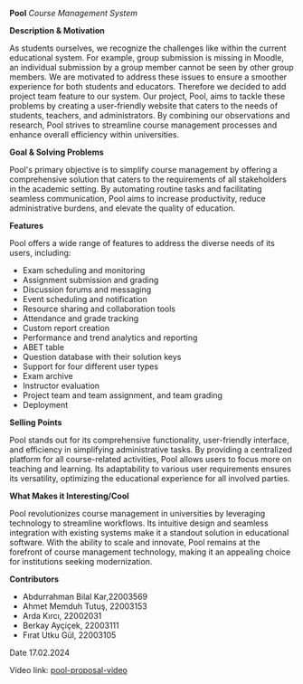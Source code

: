 **Pool** 
*Course Management System*


**Description & Motivation**

As students ourselves, we recognize the challenges like within the current educational system. For example, group submission is missing in Moodle, an individual submission by a group member cannot be seen by other group members. We are motivated to address these issues to ensure a smoother experience for both students and educators. Therefore we decided to add project team feature to our system. Our project, Pool, aims to tackle these problems by creating a user-friendly website that caters to the needs of students, teachers, and administrators. By combining our observations and research, Pool strives to streamline course management processes and enhance overall efficiency within universities.

**Goal & Solving Problems**

Pool's primary objective is to simplify course management by offering a comprehensive solution that caters to the requirements of all stakeholders in the academic setting. By automating routine tasks and facilitating seamless communication, Pool aims to increase productivity, reduce administrative burdens, and elevate the quality of education.


**Features**

Pool offers a wide range of features to address the diverse needs of its users, including:

  - Exam scheduling and monitoring
  - Assignment submission and grading
  - Discussion forums and messaging
  - Event scheduling and notification
  - Resource sharing and collaboration tools
  - Attendance and grade tracking
  - Custom report creation
  - Performance and trend analytics and reporting
  - ABET table
  - Question database with their solution keys
  - Support for four different user types
  - Exam archive
  - Instructor evaluation
  - Project team and team assignment, and team grading
  - Deployment

**Selling Points**

  Pool stands out for its comprehensive functionality, user-friendly interface, and efficiency in simplifying administrative tasks. By providing a centralized platform for all course-related activities, Pool allows users to focus more on teaching and learning. Its adaptability to various user requirements ensures its versatility, optimizing the educational experience for all involved parties.

**What Makes it Interesting/Cool**

Pool revolutionizes course management in universities by leveraging technology to streamline workflows. Its intuitive design and seamless integration with existing systems make it a standout solution in educational software. With the ability to scale and innovate, Pool remains at the forefront of course management technology, making it an appealing choice for institutions seeking modernization.

**Contributors**

- Abdurrahman Bilal Kar,22003569
- Ahmet Memduh Tutuş, 22003153
- Arda Kırcı, 22002031
- Berkay Ayçiçek, 22003111
- Fırat Utku Gül, 22003105

Date
17.02.2024

Video link: [pool-proposal-video](https://www.youtube.com/watch?v=_EOHPGk5RNc)
